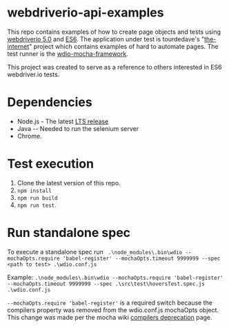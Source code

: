 # webdriverio-api-examples
This repo contains examples of how to create page objects and tests using [webdriverio 5.0](https://github.com/webdriverio/webdriverio/tree/master/packages) and [ES6](http://es6-features.org/#Constants). The application under test is tourdedave's "[the-internet](https://github.com/tourdedave/the-internet)" project which contains examples of hard to automate pages. The test runner is the [wdio-mocha-framework](https://github.com/webdriverio/webdriverio/tree/master/packages/wdio-mocha-framework). 

This project was created to serve as a reference to others interested in ES6 webdriver.io tests.

# Dependencies
* Node.js - The latest [LTS release](https://nodejs.org/en/)
* Java -- Needed to run the selenium server
* Chrome.

# Test execution
1) Clone the latest version of this repo.
2) ```npm install```
3) ```npm run build```
4) ```npm run test```.

# Run standalone spec
To execute a standalone spec run  ``` .\node_modules\.bin\wdio --mochaOpts.require 'babel-register' --mochaOpts.timeout 9999999 --spec <path to test> .\wdio.conf.js```

Example:
```.\node_modules\.bin\wdio --mochaOpts.require 'babel-register' --mochaOpts.timeout 9999999 --spec .\src\test\hoversTest.spec.js .\wdio.conf.js```

```--mochaOpts.require 'babel-register'``` is a required switch because the compilers property was removed from the wdio.conf.js mochaOpts object. This change was made per the mocha wiki [compilers deprecation](https://github.com/mochajs/mocha/wiki/compilers-deprecation) page.